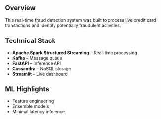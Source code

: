 ## Overview
This real-time fraud detection system was built to process live credit card transactions and identify potentially fraudulent activities.

## Technical Stack
- **Apache Spark Structured Streaming** – Real-time processing
- **Kafka** – Message queue
- **FastAPI** – Inference API
- **Cassandra** – NoSQL storage
- **Streamlit** – Live dashboard

## ML Highlights
- Feature engineering
- Ensemble models
- Minimal latency inference
